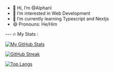 - 👋 Hi, I’m @Alpharii
- 👀 I’m interested in Web Development
- 🌱 I’m currently learning Typescript and Nextjs
- 😄 Pronouns: He/Him

--- 🔥 My Stats :

[![My GitHub Stats](https://github-readme-stats.vercel.app/api/?username=Alpharii&count_private=true&theme=tokyonight&showicons=true)]()

[![GitHub Streak](https://streak-stats.demolab.com/?user=Alpharii)](https://git.io/streak-stats)

[![Top Langs](https://github-readme-stats.vercel.app/api/top-langs/?username=Alpharii&layout=compact&theme=vision-friendly-dark)](https://github.com/anuraghazra/github-readme-stats)

